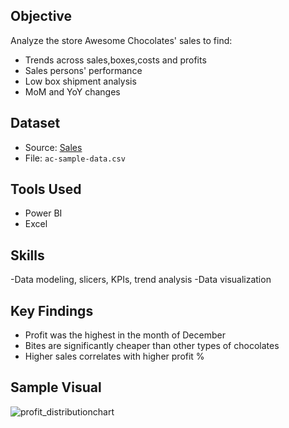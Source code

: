 

## Objective
Analyze the store Awesome Chocolates' sales to find:
- Trends across sales,boxes,costs and profits
- Sales persons' performance
- Low box shipment analysis
- MoM and YoY changes

## Dataset
- Source: [Sales](https://github.com/chandoo-org/Power-BI/)
- File: `ac-sample-data.csv`

## Tools Used
- Power BI 
- Excel

## Skills
-Data modeling, slicers, KPIs, trend analysis
-Data visualization


## Key Findings
- Profit was the highest in the month of December
- Bites are significantly cheaper than other types of chocolates
- Higher sales correlates with higher profit %

## Sample Visual
![profit_distribution](images/profit_distribution.png)chart

